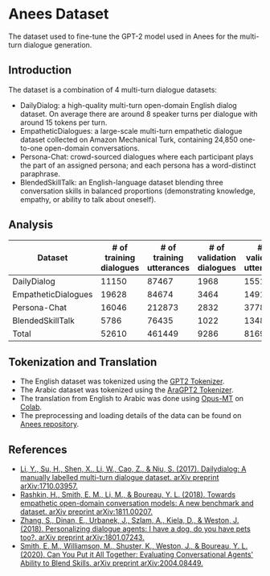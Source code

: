 # Anees Dataset
The dataset used to fine-tune the GPT-2 model used in Anees for the multi-turn dialogue generation.

## Introduction
The dataset is a combination of 4 multi-turn dialogue datasets:
  - DailyDialog: a high-quality multi-turn open-domain English dialog dataset. On average there are around 8 speaker turns per dialogue with around 15 tokens per turn.
  - EmpatheticDialogues: a large-scale multi-turn empathetic dialogue dataset collected on Amazon Mechanical Turk, containing 24,850 one-to-one open-domain conversations.
  - Persona-Chat: crowd-sourced dialogues where each participant plays the part of an assigned persona; and each persona has a word-distinct paraphrase.
  - BlendedSkillTalk: an English-language dataset blending three conversation skills in balanced proportions (demonstrating knowledge, empathy, or ability to talk about oneself).

## Analysis

| Dataset               | # of training dialogues | # of training utterances | # of validation dialogues | # of validation utterances |
| --------------------- | ----------------------- | ------------------------ | ------------------------- | -------------------------- |
| DailyDialog | 11150 | 87467 | 1968 | 15512 |
| EmpatheticDialogues | 19628 | 84674 | 3464 | 14912 |
| Persona-Chat | 16046 | 212873 | 2832 | 37788 |
| BlendedSkillTalk | 5786 | 76435 | 1022 | 13482 |
| Total | 52610 | 461449 | 9286 | 81694 |

## Tokenization and Translation
  - The English dataset was tokenized using the [GPT2 Tokenizer](https://huggingface.co/gpt2).
  - The Arabic dataset was tokenized using the [AraGPT2 Tokenizer](https://huggingface.co/aubmindlab/aragpt2-base).
  - The translation from English to Arabic was done using [Opus-MT](https://huggingface.co/Helsinki-NLP/opus-mt-ar-en) on [Colab](https://colab.research.google.com/drive/1d-ynR5qfv22zRwRs3QNLKC8-s0ux2PRC?usp=sharing).
  - The preprocessing and loading details of the data can be found on [Anees repository](https://github.com/aashrafh/Anees).
  
## References
  - [Li, Y., Su, H., Shen, X., Li, W., Cao, Z., & Niu, S. (2017). Dailydialog: A manually labelled multi-turn dialogue dataset. arXiv preprint arXiv:1710.03957.](https://arxiv.org/abs/1710.03957)
  - [Rashkin, H., Smith, E. M., Li, M., & Boureau, Y. L. (2018). Towards empathetic open-domain conversation models: A new benchmark and dataset. arXiv preprint arXiv:1811.00207.](https://arxiv.org/abs/1811.00207)
  - [Zhang, S., Dinan, E., Urbanek, J., Szlam, A., Kiela, D., & Weston, J. (2018). Personalizing dialogue agents: I have a dog, do you have pets too?. arXiv preprint arXiv:1801.07243.](https://arxiv.org/abs/1801.07243)
  - [Smith, E. M., Williamson, M., Shuster, K., Weston, J., & Boureau, Y. L. (2020). Can You Put it All Together: Evaluating Conversational Agents' Ability to Blend Skills. arXiv preprint arXiv:2004.08449.](https://arxiv.org/abs/2004.08449)
